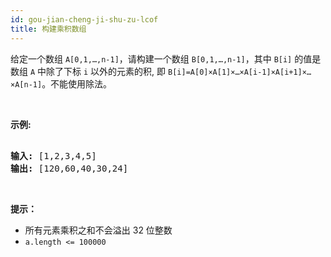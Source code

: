 ```yaml
---
id: gou-jian-cheng-ji-shu-zu-lcof
title: 构建乘积数组
---
```

给定一个数组 <code>A[0,1,…,n-1]</code>，请构建一个数组 <code>B[0,1,…,n-1]</code>，其中 <code>B[i]</code> 的值是数组 <code>A</code> 中除了下标 <code>i</code> 以外的元素的积, 即 <code>B[i]=A[0]×A[1]×…×A[i-1]×A[i+1]×…×A[n-1]</code>。不能使用除法。

 

**示例:**


<pre><br/><strong>输入:</strong> [1,2,3,4,5]<br/><strong>输出:</strong> [120,60,40,30,24]</pre>

 

**提示：**


- 所有元素乘积之和不会溢出 32 位整数
- <code>a.length &lt;= 100000</code>
